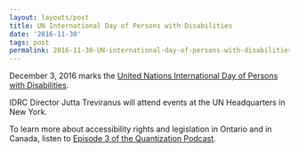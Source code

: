 ```yaml
---
layout: layouts/post
title: UN International Day of Persons with Disabilities
date: '2016-11-30'
tags: post
permalink: 2016-11-30-UN-international-day-of-persons-with-disabilities.html
---
```

<p>
December 3, 2016 marks the <a href="http://www.un.org/en/events/disabilitiesday/">
United Nations International Day of Persons with Disabilities</a>.
</p>
<p>
IDRC Director Jutta Treviranus will attend events at the UN Headquarters in New York.
</p>
<p>
To learn more about accessibility rights and legislation in Ontario and in Canada,
 listen to <a href="http://quantization.ca/podcast/episode-three-aoda/">Episode 3
  of the Quantization Podcast</a>.
</p>
